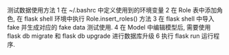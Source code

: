 测试数据使用方法
1 在 ~/.bashrc 中定义使用到的环境变量
2 在 Role 表中添加角色, 在 flask shell 环境中执行 Role.insert_roles() 方法
3 在 flask shell 中导入 fake 并生成对应的 fake data 测试使用.
4 在 Model 中编辑模型后, 需要使用 flask db migrate 和 flask db upgrade 进行数据库升级
6 执行 flask run 运行程序.